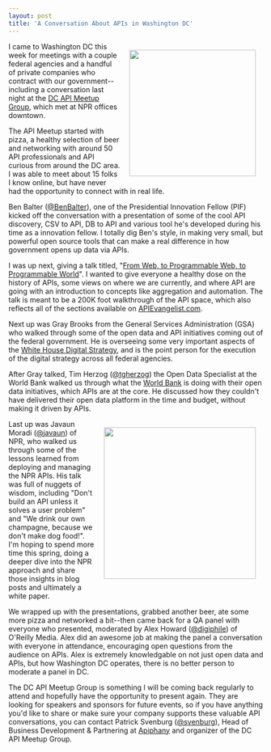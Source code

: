 ```yaml
---
layout: post
title: 'A Conversation About APIs in Washington DC'
---
```

<p><img style="padding: 15px;" src="https://s3.amazonaws.com/kinlane-productions/events/dcapi-january/dcapi-1.png" alt="" width="250" align="right" /></p>
<p>I came to Washington DC this week for meetings with a couple federal agencies and a handful of private companies who contract with our government--including a conversation last night at the <a href="http://www.meetup.com/DC-Web-API-User-Group/events/97891662/">DC API Meetup Group</a>, which met at NPR offices downtown.</p>
<p>The API Meetup started with pizza, a healthy selection of beer and networking with around 50 API professionals and API curious from around the DC area.  I was able to meet about 15 folks I know online, but have never had the opportunity to connect with in real life.</p>
<p>Ben Balter (<a rel="user" href="http://twitter.com/BenBalter" target="_blank"><span class="at">@</span>BenBalter</a>), one of the Presidential Innovation Fellow (PIF) kicked off the conversation with a presentation of some of the cool API discovery, CSV to API, DB to API and various tool he's developed during his time as a innovation fellow.  I totally dig Ben's style, in making very small, but powerful open source tools that can make a real difference in how government opens up data via APIs.</p>
<p>I was up next, giving a talk titled, "<a href="/talks/apidays/business-models/">From Web, to Programmable Web, to Programmable World</a>".  I wanted to give everyone a healthy dose on the history of APIs, some views on where we are currently, and where API are going with an introduction to concepts like aggregation and automation.  The talk is meant to be a 200K foot walkthrough of the API space, which also reflects all of the sections available on <a href="http://apievangelist.com">APIEvangelist.com</a>.</p>
<p>Next up was Gray Brooks from the General Services Administration (GSA) who walked through some of the open data and API initiatives coming out of the federal government.  He is overseeing some very important aspects of the <a title="White House Digital Strategy" href="/federal_government.php">White House Digital Strategy</a>, and is the point person for the execution of the digital strategy across all federal agencies.</p>
<p>After Gray talked, Tim Herzog (<a rel="user" href="http://twitter.com/tgherzog" target="_blank"><span class="at">@</span>tgherzog</a>) the Open Data Specialist at the World Bank walked us through what the <a title="World Bank" href="http://www.worldbank.com">World Bank</a> is doing with their open data initiatives, which APIs are at the core.  He discussed how they couldn't have delivered their open data platform in the time and budget, without making it driven by APIs.</p>
<p><img style="padding: 15px;" src="https://s3.amazonaws.com/kinlane-productions/events/dcapi-january/dcapi-7.png" alt="" width="300" align="right" /></p>
<p>Last up was Javaun Moradi (<a rel="user" href="http://twitter.com/javaun" target="_blank"><span class="at">@</span>javaun</a>)&nbsp;of NPR, who walked us through some of the lessons learned from deploying and managing the NPR APIs.  His talk was full of nuggets of wisdom, including "Don't build an API unless it solves a user problem" and "We drink our own champagne, because we don't make dog food!".  I'm hoping to spend more time this spring, doing a deeper dive into the NPR approach and share those insights in blog posts and ultimately a white paper.</p>
<p>We wrapped up with the presentations, grabbed another beer, ate some more pizza and networked a bit--then came back for a QA panel with everyone who presented, moderated by Alex Howard (<a href="https://twitter.com/digiphile">@digiphile</a>) of O'Reilly Media.  Alex did an awesome job at making the panel a conversation with everyone in attendance, encouraging open questions from the audience on APIs.  Alex is extremely knowledgable on not just open data and APIs, but how Washington DC operates, there is no better person to moderate a panel in DC.</p>
<p>The DC API Meetup Group is something I will be coming back regularly to attend and hopefully have the opportunity to present again.  They are looking for speakers and sponsors for future events, so if you have anything you'd like to share or make sure your company supports these valuable API conversations, you can contact Patrick Svenburg (<a href="https://twitter.com/svenburg">@svenburg</a>), Head of Business Development &amp; Partnering at <a title="APIphany" href="http://apiphany.com">Apiphany</a> and organizer of the DC API Meetup Group.</p>